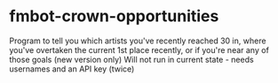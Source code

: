 # fmbot-crown-opportunities

Program to tell you which artists you've recently reached 30 in, where you've overtaken the current 1st place recently, or if you're near any of those goals (new version only)
Will not run in current state - needs usernames and an API key (twice)

